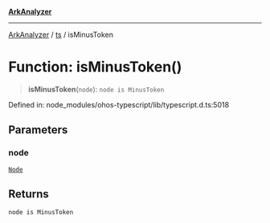 [**ArkAnalyzer**](../../../../README.md)

***

[ArkAnalyzer](../../../../globals.md) / [ts](../README.md) / isMinusToken

# Function: isMinusToken()

> **isMinusToken**(`node`): `node is MinusToken`

Defined in: node\_modules/ohos-typescript/lib/typescript.d.ts:5018

## Parameters

### node

[`Node`](../interfaces/Node.md)

## Returns

`node is MinusToken`
